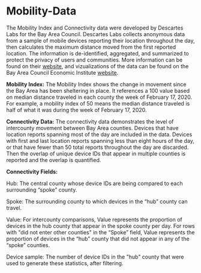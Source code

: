 # Mobility-Data
The Mobility Index and Connectivity data were developed by Descartes Labs for the Bay Area Council. Descartes Labs collects anonymous data from a sample of mobile devices reporting their location throughout the day, then calculates the maximum distance moved from the first reported location. The information is de-identified, aggregated, and summarized to protect the privacy of users and communities. More information can be found on their <a href="https://www.descarteslabs.com/mobility/">website</a>, and vizualizations of the data can be found on the Bay Area Council Economic Institute <a href="http://www.bayareaeconomy.org/how-the-bay-area-has-reacted-to-stay-at-home-orders/">website</a>. 

<strong>Mobility Index:</strong>
The Mobility Index shows the change in movement since the Bay Area has been sheltering in place. It references a 100 value based on median distance traveled in each county the week of February 17, 2020. For example, a mobility index of 50 means the median distance traveled is half of what it was during the week of February 17, 2020.

<strong>Connectivity Data:</strong>
The connectivity data demonstrates the level of intercounty movement between Bay Area counties. Devices that have location reports spanning most of the day are included in the data. Devices with first and last location reports spanning less than eight hours of the day, or that have fewer than 50 total reports throughout the day are discarded. Then the overlap of unique device IDs that appear in multiple counties is reported and the overlap is quantified.

<strong> Connectivity Fields: </strong>

Hub: The central county whose device IDs are being compared to each surrounding “spoke” county.
  
Spoke: The surrounding county to which devices in the “hub” county can travel.

Value: For intercounty comparisons, Value represents the proportion of devices in the hub county that appear in the spoke county per day. For rows with "did not enter other counties" in the “Spoke” field, Value represents the proportion of     devices in the “hub” county that did not appear in any of the “spoke” counties.

Device sample: The number of device IDs in the "hub" county that were used to generate these statistics, after filtering.
